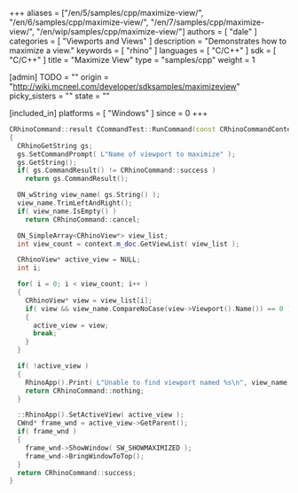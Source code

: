 +++
aliases = ["/en/5/samples/cpp/maximize-view/", "/en/6/samples/cpp/maximize-view/", "/en/7/samples/cpp/maximize-view/", "/en/wip/samples/cpp/maximize-view/"]
authors = [ "dale" ]
categories = [ "Viewports and Views" ]
description = "Demonstrates how to maximize a view."
keywords = [ "rhino" ]
languages = [ "C/C++" ]
sdk = [ "C/C++" ]
title = "Maximize View"
type = "samples/cpp"
weight = 1

[admin]
TODO = ""
origin = "http://wiki.mcneel.com/developer/sdksamples/maximizeview"
picky_sisters = ""
state = ""

[included_in]
platforms = [ "Windows" ]
since = 0
+++

```cpp
CRhinoCommand::result CCommandTest::RunCommand(const CRhinoCommandContext& context)
{
  CRhinoGetString gs;
  gs.SetCommandPrompt( L"Name of viewport to maximize" );
  gs.GetString();
  if( gs.CommandResult() != CRhinoCommand::success )
    return gs.CommandResult();

  ON_wString view_name( gs.String() );
  view_name.TrimLeftAndRight();
  if( view_name.IsEmpty() )
    return CRhinoCommand::cancel;

  ON_SimpleArray<CRhinoView*> view_list;
  int view_count = context.m_doc.GetViewList( view_list );

  CRhinoView* active_view = NULL;
  int i;

  for( i = 0; i < view_count; i++ )
  {
    CRhinoView* view = view_list[i];
    if( view && view_name.CompareNoCase(view->Viewport().Name()) == 0 )
    {
      active_view = view;
      break;
    }
  }

  if( !active_view )
  {
    RhinoApp().Print( L"Unable to find viewport named %s\n", view_name );
    return CRhinoCommand::nothing;
  }

  ::RhinoApp().SetActiveView( active_view );
  CWnd* frame_wnd = active_view->GetParent();
  if( frame_wnd )
  {
    frame_wnd->ShowWindow( SW_SHOWMAXIMIZED );
    frame_wnd->BringWindowToTop();
  }
  return CRhinoCommand::success;
}
```

